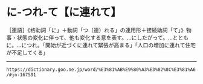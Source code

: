 # に‐つれ‐て【に連れて】

［連語］《格助詞「に」＋動詞「つ（連）れる」の連用形＋接続助詞「て」》物事・状態の変化に伴って、他も変化する意を表す。…にしたがって。…とともに。…につれ。「開始が近づくに連れて緊張が高まる」「人口の増加に連れて住宅が不足してくる」

---
`https://dictionary.goo.ne.jp/word/%E3%81%AB%E9%80%A3%E3%82%8C%E3%81%A6/#jn-167591`